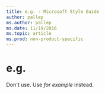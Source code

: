 ```yaml
---
title: e.g. - Microsoft Style Guide
author: pallep
ms.author: pallep
ms.date: 11/19/2016
ms.topic: article
ms.prod: non-product-specific
---
```


# e.g.

Don't use. Use *for example* instead. 
